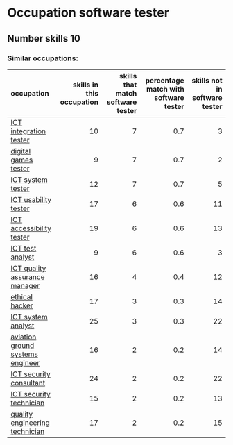 # Occupation software tester
## Number skills 10
### Similar occupations:
| occupation                                                              |   skills in this occupation |   skills that match software tester |   percentage match with software tester |   skills not in software tester |
|:------------------------------------------------------------------------|----------------------------:|------------------------------------:|----------------------------------------:|--------------------------------:|
| [ICT integration tester](ICT_integration_tester.md)                     |                          10 |                                   7 |                                     0.7 |                               3 |
| [digital games tester](digital_games_tester.md)                         |                           9 |                                   7 |                                     0.7 |                               2 |
| [ICT system tester](ICT_system_tester.md)                               |                          12 |                                   7 |                                     0.7 |                               5 |
| [ICT usability tester](ICT_usability_tester.md)                         |                          17 |                                   6 |                                     0.6 |                              11 |
| [ICT accessibility tester](ICT_accessibility_tester.md)                 |                          19 |                                   6 |                                     0.6 |                              13 |
| [ICT test analyst](ICT_test_analyst.md)                                 |                           9 |                                   6 |                                     0.6 |                               3 |
| [ICT quality assurance manager](ICT_quality_assurance_manager.md)       |                          16 |                                   4 |                                     0.4 |                              12 |
| [ethical hacker](ethical_hacker.md)                                     |                          17 |                                   3 |                                     0.3 |                              14 |
| [ICT system analyst](ICT_system_analyst.md)                             |                          25 |                                   3 |                                     0.3 |                              22 |
| [aviation ground systems engineer](aviation_ground_systems_engineer.md) |                          16 |                                   2 |                                     0.2 |                              14 |
| [ICT security consultant](ICT_security_consultant.md)                   |                          24 |                                   2 |                                     0.2 |                              22 |
| [ICT security technician](ICT_security_technician.md)                   |                          15 |                                   2 |                                     0.2 |                              13 |
| [quality engineering technician](quality_engineering_technician.md)     |                          17 |                                   2 |                                     0.2 |                              15 |
